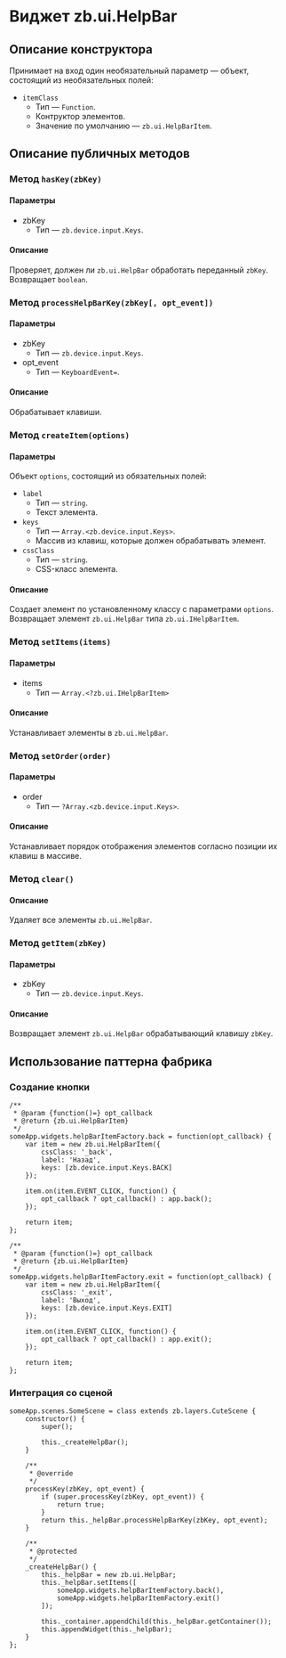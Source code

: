 # Виджет zb.ui.HelpBar

## Описание конструктора
Принимает на вход один необязательный параметр — объект, состоящий из необязательных полей:

* `itemClass`
	* Тип — `Function`.
	* Контруктор элементов.
	* Значение по умолчанию — `zb.ui.HelpBarItem`.

## Описание публичных методов

### Метод `hasKey(zbKey)`

#### Параметры
* zbKey
	* Тип — `zb.device.input.Keys`.

#### Описание
Проверяет, должен ли `zb.ui.HelpBar` обработать переданный `zbKey`.
Возвращает `boolean`.

### Метод `processHelpBarKey(zbKey[, opt_event])`

#### Параметры
* zbKey
	* Тип — `zb.device.input.Keys`.
* opt_event
	* Тип — `KeyboardEvent=`.

#### Описание
Обрабатывает клавиши.

### Метод `createItem(options)`

#### Параметры
Объект `options`, состоящий из обязательных полей:

* `label`
	* Тип — `string`.
	* Текст элемента.
* `keys`
	* Тип — `Array.<zb.device.input.Keys>`.
	* Массив из клавиш, которые должен обрабатывать элемент.
* `cssClass`
	* Тип — `string`.
	* CSS-класс элемента.

#### Описание
Создает элемент по установленному классу с параметрами `options`.
Возвращает элемент `zb.ui.HelpBar` типа `zb.ui.IHelpBarItem`.

### Метод `setItems(items)`

#### Параметры
* items
	* Тип — `Array.<?zb.ui.IHelpBarItem>`

#### Описание
Устанавливает элементы в `zb.ui.HelpBar`.

### Метод `setOrder(order)`

#### Параметры
* order
	* Тип — `?Array.<zb.device.input.Keys>`.

#### Описание
Устанавливает порядок отображения элементов согласно позиции их клавиш в массиве.

### Метод `clear()`

#### Описание
Удаляет все элементы `zb.ui.HelpBar`.

### Метод `getItem(zbKey)`

#### Параметры
* zbKey
	* Тип — `zb.device.input.Keys`.

#### Описание
Возвращает элемент `zb.ui.HelpBar` обрабатывающий клавишу `zbKey`.

## Использование паттерна фабрика

### Создание кнопки

    /**
     * @param {function()=} opt_callback
     * @return {zb.ui.HelpBarItem}
     */
    someApp.widgets.helpBarItemFactory.back = function(opt_callback) {
        var item = new zb.ui.HelpBarItem({
            cssClass: '_back',
            label: 'Назад',
            keys: [zb.device.input.Keys.BACK]
        });

        item.on(item.EVENT_CLICK, function() {
            opt_callback ? opt_callback() : app.back();
        });

        return item;
    };

    /**
     * @param {function()=} opt_callback
     * @return {zb.ui.HelpBarItem}
     */
    someApp.widgets.helpBarItemFactory.exit = function(opt_callback) {
        var item = new zb.ui.HelpBarItem({
            cssClass: '_exit',
            label: 'Выход',
            keys: [zb.device.input.Keys.EXIT]
        });

        item.on(item.EVENT_CLICK, function() {
            opt_callback ? opt_callback() : app.exit();
        });

        return item;
    };

### Интеграция со сценой

    someApp.scenes.SomeScene = class extends zb.layers.CuteScene {
        constructor() {
            super();
        
            this._createHelpBar();
        }

        /**
         * @override
         */
        processKey(zbKey, opt_event) {
            if (super.processKey(zbKey, opt_event)) {
                return true;
            }
            return this._helpBar.processHelpBarKey(zbKey, opt_event);
        }

        /**
         * @protected
         */
        _createHelpBar() {
            this._helpBar = new zb.ui.HelpBar;
            this._helpBar.setItems([
                someApp.widgets.helpBarItemFactory.back(),
                someApp.widgets.helpBarItemFactory.exit()
            ]);

            this._container.appendChild(this._helpBar.getContainer());
            this.appendWidget(this._helpBar);
        }
    };
